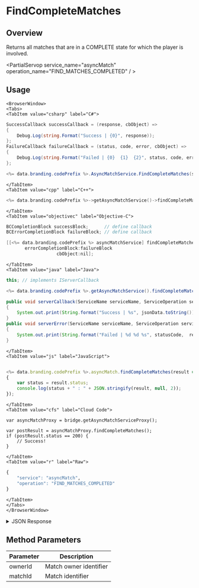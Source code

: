 # FindCompleteMatches
## Overview
Returns all matches that are in a COMPLETE state for which the player is involved.

<PartialServop service_name="asyncMatch" operation_name="FIND_MATCHES_COMPLETED" / >

## Usage

```mdx-code-block
<BrowserWindow>
<Tabs>
<TabItem value="csharp" label="C#">
```

```csharp
SuccessCallback successCallback = (response, cbObject) =>
{
    Debug.Log(string.Format("Success | {0}", response));
};
FailureCallback failureCallback = (status, code, error, cbObject) =>
{
    Debug.Log(string.Format("Failed | {0}  {1}  {2}", status, code, error));
};

<%= data.branding.codePrefix %>.AsyncMatchService.FindCompleteMatches(successCallback, failureCallback);
```

```mdx-code-block
</TabItem>
<TabItem value="cpp" label="C++">
```

```cpp
<%= data.branding.codePrefix %>->getAsyncMatchService()->findCompleteMatches(this);
```

```mdx-code-block
</TabItem>
<TabItem value="objectivec" label="Objective-C">
```

```objectivec
BCCompletionBlock successBlock;      // define callback
BCErrorCompletionBlock failureBlock; // define callback

[[<%= data.branding.codePrefix %> asyncMatchService] findCompleteMatches:successBlock
       errorCompletionBlock:failureBlock
                   cbObject:nil];
```

```mdx-code-block
</TabItem>
<TabItem value="java" label="Java">
```

```java
this; // implements IServerCallback

<%= data.branding.codePrefix %>.getAsyncMatchService().findCompleteMatches(this);

public void serverCallback(ServiceName serviceName, ServiceOperation serviceOperation, JSONObject jsonData)
{
    System.out.print(String.format("Success | %s", jsonData.toString()));
}
public void serverError(ServiceName serviceName, ServiceOperation serviceOperation, int statusCode, int reasonCode, String jsonError)
{
    System.out.print(String.format("Failed | %d %d %s", statusCode,  reasonCode, jsonError.toString()));
}
```

```mdx-code-block
</TabItem>
<TabItem value="js" label="JavaScript">
```

```javascript

<%= data.branding.codePrefix %>.asyncMatch.findCompleteMatches(result =>
{
	var status = result.status;
	console.log(status + " : " + JSON.stringify(result, null, 2));
});
```

```mdx-code-block
</TabItem>
<TabItem value="cfs" label="Cloud Code">
```

```cfscript
var asyncMatchProxy = bridge.getAsyncMatchServiceProxy();

var postResult = asyncMatchProxy.findCompleteMatches();
if (postResult.status == 200) {
    // Success!
}
```

```mdx-code-block
</TabItem>
<TabItem value="r" label="Raw">
```

```r
{
	"service": "asyncMatch",
	"operation": "FIND_MATCHES_COMPLETED"
}
```

```mdx-code-block
</TabItem>
</Tabs>
</BrowserWindow>
```

<details>
<summary>JSON Response</summary>

```json
{
    "status": 200,
    "data": {
        "results": [
            {
                "gameId": "109999",
                "ownerId": "9ad4f990-5466-4d00-a334-de834e1ac4ec",
                "matchId": "877dd25d-ea21-4857-ba2a-2134d0f5ace2",
                "version": 2,
                "players": [
                    {
                        "playerId": "9ad4f990-5466-4d00-a334-de834e1ac4ec",
                        "playerName": "",
                        "pictureUrl": null,
                        "summaryFriendData": null
                    },
                    {
                        "playerId": "963a2079-6e7a-48de-a4f2-8ab16c811975",
                        "playerName": "",
                        "pictureUrl": null,
                        "summaryFriendData": null
                    }
                ],
                "status": {
                    "status": "COMPLETE",
                    "currentPlayer": "963a2079-6e7a-48de-a4f2-8ab16c811975"
                },
                "summary": null,
                "createdAt": 1442586358023,
                "updatedAt": 1442586374787
            }
        ]
    }
}
```
</details>

## Method Parameters
Parameter | Description
--------- | -----------
ownerId | Match owner identifier
matchId | Match identifier


